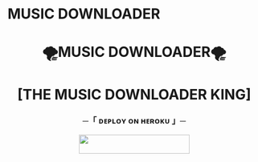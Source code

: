 # MUSIC DOWNLOADER
<h1 align="center"
 
### 🌪MUSIC DOWNLOADER🌪
<h1 align="center"
  

<h1 align="center"><b>[THE MUSIC DOWNLOADER KING]</b></h1>



<h3 align="center">
    ─「 ᴅᴇᴩʟᴏʏ ᴏɴ ʜᴇʀᴏᴋᴜ 」─
</h3>

<p align="center"><a href="https://dashboard.heroku.com/new?template=https:/t.me/BillyValentin"> <img src="https://img.shields.io/badge/Deploy%20On%20Heroku-green?style=for-the-badge&logo=heroku" width="220" height="38.45"/></a></p>







    
